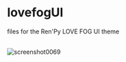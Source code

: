 # lovefogUI

files for the Ren'Py LOVE FOG UI theme
<br>
<br>

![screenshot0069](https://github.com/maita-k/lovefogUI/assets/61556469/5d7f3521-86d3-4d3f-a582-dd5abf241c72)
